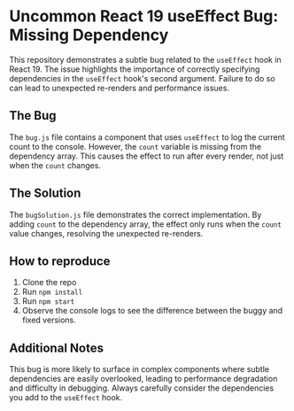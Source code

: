 # Uncommon React 19 useEffect Bug: Missing Dependency

This repository demonstrates a subtle bug related to the `useEffect` hook in React 19.  The issue highlights the importance of correctly specifying dependencies in the `useEffect` hook's second argument. Failure to do so can lead to unexpected re-renders and performance issues.

## The Bug
The `bug.js` file contains a component that uses `useEffect` to log the current count to the console. However, the `count` variable is missing from the dependency array. This causes the effect to run after every render, not just when the `count` changes.

## The Solution
The `bugSolution.js` file demonstrates the correct implementation. By adding `count` to the dependency array, the effect only runs when the `count` value changes, resolving the unexpected re-renders.

## How to reproduce
1. Clone the repo
2. Run `npm install`
3. Run `npm start`
4. Observe the console logs to see the difference between the buggy and fixed versions. 

## Additional Notes
This bug is more likely to surface in complex components where subtle dependencies are easily overlooked, leading to performance degradation and difficulty in debugging.  Always carefully consider the dependencies you add to the `useEffect` hook.